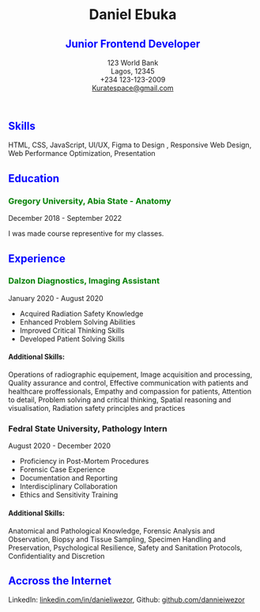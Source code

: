 <!DOCTYPE html>
<html lang="en"> 
<head>  
     <meta charset="UTF-8">
          <meta name="viewport" content="width=device-width, initial-scale=1.0">
     <meta name="description" content="Daniel Ebuka - Junior Frontend Developer with skills in HTML, CSS, JavaScript, UI/UX, and Responsive Design.">
         
</head>
<body>
 
  <header>
     <h1> Daniel Ebuka </h1>
     <h2 style="color:blue;">Junior Frontend Developer</h2>
     <p>123 World Bank<BR>
         Lagos, 12345<BR>
     +234 123-123-2009<BR>
     <a href="mailto:Kuratespace@gmail.com">Kuratespace@gmail.com</a>
  </header>

<h2 style="color:blue;">Skills</h2>

 <section> 
     <p>HTML, CSS, JavaScript, UI/UX, Figma to Design , Responsive Web Design, Web Performance Optimization, Presentation</p>
 </section>

 <section>  
     <h2 style="color:blue;">Education</h2>
     <h3 style="color:green;">Gregory University, Abia State - Anatomy</h3>
     <P>December 2018 - September 2022</P>
     <p>I was made course representive for my classes.</P>
 </section>

  <section>     
         <h2 style="color:blue;">Experience</h2>
         <h3 style="color:green;">Dalzon Diagnostics, Imaging Assistant</h3>
         <p>January 2020 - August 2020</p>
  </section>

<section> 
    <ul>
         <li> Acquired Radiation Safety Knowledge</li>
         <li> Enhanced Problem Solving Abilities</li>
         <li> Improved Critical Thinking Skills</li>
         <li> Developed Patient Solving Skills</li>
    </ul>
 </section>
    <h4>Additional Skills:</h4>
    <p>Operations of radiographic equipement,
       Image acquisition and processing,
       Quality assurance and control,
       Effective communication with patients
       and healthcare proffessionals,
       Empathy and compassion for patients,
       Attention to detail,
       Problem solving and critical thinking,
       Spatial reasoning and visualisation,
       Radiation safety principles and practices</p>
   </section>

<section>
        <h3>Fedral State University, Pathology Intern</h3>
        <p>August 2020 - December 2020</p>

<section> 
    <ul>
         <li>Proficiency in Post-Mortem Procedures</li>
         <li>Forensic Case Experience</li>
         <li>Documentation and Reporting</li>
         <li>Interdisciplinary Collaboration</li>
         <li>Ethics and Sensitivity Training</li>
    </ul>

<h4>Additional Skills:</h4>
    <p>Anatomical and Pathological Knowledge,
       Forensic Analysis and Observation,
       Biopsy and Tissue Sampling,
       Specimen Handling and Preservation,
       Psychological Resilience,
       Safety and Sanitation Protocols,
       Confidentiality and Discretion</p>
</section>

<section> 
   <h2 style="color:blue;">Accross the Internet</h2>
   <p>
  LinkedIn: <a href="https://Linkedin.com/in/danieliwezor">linkedin.com/in/danieliwezor</a>,
  Github: <a href="https://Github.com/dannieiwezor">github.com/dannieiwezor</a>
   </p>
</section>


</body>
</html>
